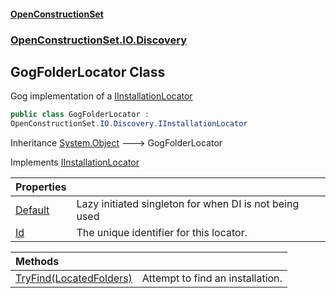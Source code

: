 #### [OpenConstructionSet](index.md 'index')
### [OpenConstructionSet.IO.Discovery](index.md#OpenConstructionSet_IO_Discovery 'OpenConstructionSet.IO.Discovery')
## GogFolderLocator Class
Gog implementation of a [IInstallationLocator](bMvjGP8yI9R4AfcWyvP7gQ.md 'OpenConstructionSet.IO.Discovery.IInstallationLocator')
```csharp
public class GogFolderLocator :
OpenConstructionSet.IO.Discovery.IInstallationLocator
```

Inheritance [System.Object](https://docs.microsoft.com/en-us/dotnet/api/System.Object 'System.Object') &#129106; GogFolderLocator  

Implements [IInstallationLocator](bMvjGP8yI9R4AfcWyvP7gQ.md 'OpenConstructionSet.IO.Discovery.IInstallationLocator')  

| Properties | |
| :--- | :--- |
| [Default](DLhlwz5KGdzjByxBCLVvgg.md 'OpenConstructionSet.IO.Discovery.GogFolderLocator.Default') | Lazy initiated singleton for when DI is not being used<br/> |
| [Id](u4OwaXmYSQjsNXc7xJjX8A.md 'OpenConstructionSet.IO.Discovery.GogFolderLocator.Id') | The unique identifier for this locator.<br/> |

| Methods | |
| :--- | :--- |
| [TryFind(LocatedFolders)](AcuyV0xf1SL_Eoo2bN+UyA.md 'OpenConstructionSet.IO.Discovery.GogFolderLocator.TryFind(OpenConstructionSet.IO.LocatedFolders)') | Attempt to find an installation.<br/> |
